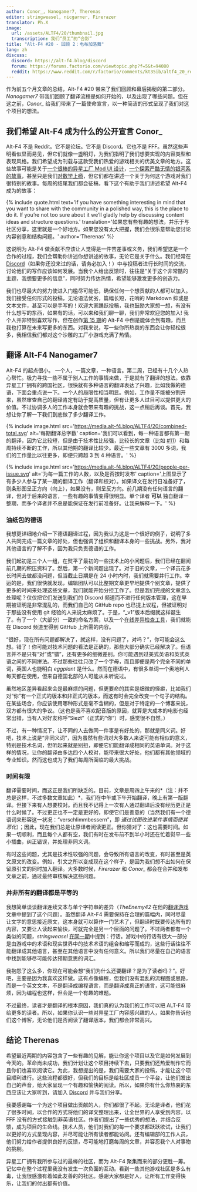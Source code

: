 ```yaml
---
author: Conor_, Nanogamer7, Therenas
editor: stringweasel, nicgarner, Firerazer
translator: Ph.X
image:
  url: /assets/ALTF4/20/thumbnail.jpg
  transcription: 我们“员工”的“合影”
title: "Alt-F4 #20 - 回顾 2：电布加洛舞"
lang: zh
discuss:
  discord: https://alt-f4.blog/discord
  forum: https://forums.factorio.com/viewtopic.php?f=5&t=94080
  reddit: https://www.reddit.com/r/factorio/comments/kt35ib/altf4_20_retrospective_2_electric_boogaloo/
---
```


作为前五个月文章的总结，Alt-F4 #20 带来了我们回顾和幕后揭秘的第二部分。*Nanogamer7* 带我们回顾了翻译流程是如何开始的，以及出现了哪些问题。但在这之前，*Conor_* 给我们带来了一篇使命宣言，以一种简洁的形式呈现了我们对这个项目的想法。

## 我们希望 Alt-F4 成为什么的公开宣言 <author>Conor_</author>

Alt-F4 不是 Reddit。它不是论坛。它不是 Discord。它也不是 FFF。虽然这些声明看似显而易见，但它们就像一盏明灯，为我们指明了我们想要实现的内容类型和表现风格。我们希望成为刊载与这款受我们热爱的游戏相关的优美文章的地方。这些故事可能是关于[一个很棒的异星工厂 Mod UI 设计](https://alt-f4.blog/zh/ALTF4-17/#%E7%95%8C%E9%9D%A2%E8%AE%BE%E8%AE%A1%E7%9A%84%E6%B3%A8%E6%84%8F%E4%BA%8B%E9%A1%B9-therenas)，[一个探索严酷无情的银河系的故事](https://alt-f4.blog/zh/ALTF4-14/#mod-%E8%81%9A%E7%84%A6%E5%A4%AA%E7%A9%BA%E6%8E%A2%E7%B4%A2space-exploration-ironic-toblerone)，甚至只是我们[对数学上瘾](https://alt-f4.blog/zh/ALTF4-11/#%E5%AF%B9%E5%BC%82%E6%98%9F%E5%B7%A5%E5%8E%82%E4%B8%96%E7%95%8C%E7%9A%84%E7%A7%91%E5%AD%A6%E8%80%83%E5%AF%9F-pocarski)，但它们都在讲述一个关于为何这个游戏对我们很特别的故事。每周的结尾我们都会征稿，看下这个有助于我们讲述希望 Alt-F4 成为的故事：

{% include quote.html text='If you have something interesting in mind that you want to share with the community in a polished way, this is the place to do it. If you’re not too sure about it we’ll gladly help by discussing content ideas and structure questions.' translation='如果您有些有趣的想法，并乐于与社区分享，这里就是一个好地方。如果您没有太大把握，我们会很乐意帮助您讨论内容创意和结构问题。' author='Therenas' %}

这说明为 Alt-F4 做贡献不应该让人觉得是一件苦差事或义务，我们希望这是一个合作的过程，我们会帮助你讲述你想讲述的故事，无论它是关于什么。我们经常在 [Discord](https://alt-f4.blog/discord)（如果你还没来过的话，请务必加入！）中与投稿者进行长时间的交流，讨论他们的写作应该如何发展。当我个人给出反馈时，往往是“关于这个非常酷的主题，我想要更多的信息”，同时努力传达热情，希望能够激发更多的创造力。

我们也尽最大的努力使进入门槛尽可能低，确保任何一个想贡献的人都可以加入。我们接受任何形式的投稿，无论语法优劣，篇幅长短，花哨的 Markdown 抑或是文本文件，甚至可以是手写的！欢迎大家踊跃投稿，我也鼓励大家想一想，有没有什么想写的东西，如果有的话，可以来和我们聊一聊，我们非常欢迎您的加入! 我个人并非特别喜欢写作，但在创作[第 15 期](https://alt-f4.blog/zh/ALTF4-15/)的 Alt-F4 中倒是能体会到有趣，而且我也打算在未来写更多的东西。对我来说，写一些你所热衷的东西会让你轻松很多，我相信我们都对这个沙雕的工厂小游戏充满了热情。

## 翻译 Alt-F4 <author>Nanogamer7</author>

Alt-F4 的起点很小。 一个人，一篇文章，一种语言。第二周，已经有十几个人热心帮忙。极力寻找一些不属于别人工作的事情来做，于是就有了翻译的想法。依靠异星工厂拥有的跨国社区，很快就有多种语言的翻译表达了兴趣，比如我做的德语，下面会重点说一下。一个人的局限性相当明显。例如，工作量不能被分割开来，虽然审查自己的翻译肯定有助于提高质量，但有让更多人过目可以提供更大的价值。不过协调多人的工作本身就会带来有趣的挑战，这一点稍后再谈。首先，我想让你了解一下我们到底做了多少翻译工作。

{% include image.html src='https://media.alt-f4.blog/ALTF4/20/combined-total.svg' alt='每期翻译总字数' caption='我们可以看到，每一种语言都有第一期的翻译，因为它比较短，但是由于技术性比较强，比较长的文章（比如 <a href="https://alt-f4.blog/zh/ALTF4-11/">#11</a>）和每周持续不断的工作，所以其他期的翻译比较少。最近一些文章有 3000 多词，我们的工作量比以往更多，即便只跨越 3 到 4 种语言。' %}

{% include image.html src='https://media.alt-f4.blog/ALTF4/20/people-per-issue.svg' alt='为每一篇工作的人数，以及是否按时发布' caption='上图显示了有多少人参与了某一期的翻译工作（翻译和校对）。如果译文在发行日准备好了，则条形图呈正方向（向上），如果没有，则呈反方向。前几期没有任何语言的翻译，但对于后来的语言，一些有趣的事情变得很明显。单个译者 <b>可以</b> 独自翻译一整期，而多个译者并不总是能保证在发行前准备好。让我来解释一下。' %}

### 油纸包的德语

我想更详细地介绍一下德语翻译过程，因为我认为这是一个很好的例子，说明了多人共同完成一篇文章的好处，但也强调了组织和翻译本身的一些挑战。另外，我对其他语言的了解不多，因为我只负责德语的工作。

我们起初是三个人一组，在熨平了最初的一些技术上的小问题后，我们已经在翻阅前几期的积压资料了。然后，第一个新问题出现了。对于旧的文章，一个译员花多长时间去做都没问题，但当截止日期是在 24 小时内时，我们就需要并行工作。幸运的是，我们很快就发现，编辑团队可以比整期文章更早地提供个别文章，提供了更多的时间来处理这些文章，我们就能开始分担工作了。但是我们完成的文章怎么处理呢？仅仅把它们发送到我们的 Discord 频道而不进行任何版本管理，这在早期被证明是非常混乱的，而我们自己的 GitHub repo 也已提上议程，但被证明对于那些没有使用 git 经验的人来说太麻烦了。于是，“_v1”版本后缀就这样诞生了。有了一个（大部分）一致的命名方案，以及一个[在线差异检查工具](https://www.diffchecker.com/)，我们就能在 Discord 频道里得到 GitHub 上所需的内容。

“很好，现在所有问题都解决了，就这样，没有问题了，对吗？”，你可能会这么想。错了！你可能对技术问题的看法是正确的，那些大部分确实已经解决了。但语言并不是只有“对”或“错”，还有更多的细微差别。你可能遇到过美式英语和英式英语之间的不同拼法。不过那些往往只改了一个字母，而且即便是两个完全不同的单词，英国人也能明白 *eggplant* 是什么。然而在德语中，有很多单词一个奥地利人每天都在使用，但来自德国北部的人可能从未听说过。

虽然地区差异看起来会是最麻烦的问题，但更要命的其实是细微的怪癖，比如我们对“你”有一个正式的版本和非正式的版本，而这有时会完全改变一个句子的结构。在某些场合，你应该使用哪种形式是毫不含糊的，但是对于特定的一个博客来说，双方都有很大的争议。（这也是我不喜欢配音版的原因，就算是大成本的电影也经常出错，当有人对好友称呼“Siezt”（正式的“你”）时，感觉很不自然。）

不过，有一种情况下，让不同的人去做同一件事是有好处的，那就是同义词。好吧，技术上说是“非同义词”，因为虽然有些词对大多数人来说可能有相似的意义，特别是技术名词，但听起来就是别扭，即便它们能翻译成相同的英语单词。对于这样的情况，让你的翻译由多达四个人校对，能带来很大好处，他们都有其他领域的专业知识。然而这也成为了我们每周所面临的最大挑战。

### 时间有限

翻译需要时间，而这正是我们所缺乏的。目前，文章是周四上午来的*（注：并不总是这样，不过多数文章如此）*，我们在中午或下午开始翻译，晚上有第一版翻译。但接下来有人想要校对。而且我不记得上一次有人通过翻译后没有经历更正是什么时候了。不过更正也不一定是更好的，即使它们是善意的（当然我们有一个德语词来形容这一状况：“verschlimmbessern”，即 *通过试图改进某件事情而使其恶化*）；因此，现在我们总是让原译者阅读更正。但你猜对了：这也需要时间。如果一切顺利，而且每个人都有空，我们有时在发布前不到半小时还在忙着熨平一些小插曲，纠正错误，并处理非同义词。

有时这些问题，尤其是技术性较强的问题，会导致所有语言的改变，有时甚至是英文原文的改变。例如，引文之所以变成现在这个样子，是因为我们想不出如何在保留原引文的同时加入翻译。大多数时候，*Firerazer* 和 *Conor\_* 都会在合并和发布文章之前，通过最终审核解决这些问题。

### 并非所有的翻译都是平等的

我想简单谈谈翻译连续文本与单个字符串的差异（*TheEnemy42* 在他的[翻译游戏](https://alt-f4.blog/zh/ALTF4-9/#%E4%B8%80%E6%AE%B5%E7%BF%BB%E8%AF%91%E5%BC%82%E6%98%9F%E5%B7%A5%E5%8E%82%E7%9A%84%E6%95%85%E4%BA%8B-theenemy42)文章中提到了这个问题）。虽然翻译 Alt-F4 需要保持在合理的篇幅内，同时尽量让文字的意思接近原文，这本身就可以算作一门艺术了，但翻译时既要传达所有的内容，又要让人读起来愉快，可就完全是另一个层面的问题了。不过两者都有一个类似的问题，*stringweasel* [在同一期](https://alt-f4.blog/zh/ALTF4-9/#nauvis-%E6%A1%A3%E6%A1%88%E5%BC%82%E6%98%9F%E5%B7%A5%E5%8E%82%E8%A1%8C%E8%AF%9D-stringweasel)中提到：行话。游戏中的行话有很大一部分是由游戏中的术语和现实世界中的技术术语的组合和缩写而成的，这些行话往往不能翻译成其他语言，甚至在其他语言中没有任何意义。所以我们尽量在自己的语言中找到能够尽可能传达预期意思的词汇。

我抱怨了这么多，你现在可能会想“我们为什么还要翻译？是为了读者吗？”。好吧，主要是因为我喜欢这样做。这有点像编程，但我们没有混乱的流程图或思路，而是一个英文文本，不是翻译成编程语言，而是翻译成真正的语言，这可能很麻烦，因为编程也这样，但会是一个有趣的难题。

不过最终，读者才是翻译的根本原因，我们真的认为我们的工作可以把 ALT-F4 带给更多的读者。所以，如果你认识一些对异星工厂内容感兴趣的人，如果你告诉他们这个博客，无论他们是否阅读了翻译版本，我们都会非常高兴。

## 结论 <author>Therenas</author>

希望最近两期的内容包含了一些有趣的见解，能让你这个项目以及它是如何发展到今天的。革命尚未成功，我们计划让这个项目持续下去，只要我们还热爱制作它而且你们也喜欢阅读它。为此，我想提出的是，我们需要大家的投稿，才能让这个项目顺利进行。这些流程都很好，但我们的目标是给社区成员一个平台，让他们发出自己的声音，给大家呈现一个有趣和愉快的阅读。所以，如果你有什么你热衷的东西应该让大家听到，请加入 [Discord](https://alt-f4.blog/discord) 并与我们分享。

我要感谢每一个为这个项目做出贡献的人，你们都很了不起。无论是译者，他们花了很多时间，以合作的方式将他们的译文整理出来，让全世界的人享受到内容，以 FFF 没有的方式接触到非英语社区。作者们提出了一些优秀的想法，并结合反馈，成为项目的生命线。技术人员，他们对我们的每一个要求都跃跃欲试，让我们以更好的方式呈现内容，并尽可能让所有读者都能访问。还有编辑部的工作人员，他们努力给作者提供良好的反馈，尽可能地打磨每周的文章，并容忍我个人对事物的挑剔。

异星工厂拥有我所参与过的最棒的社区，而为 Alt-F4 聚集而来的部分更胜一筹。记忆中在整个过程里我没有发生一次负面的互动。看到一些其他游戏社区是多么有毒，让我很感激有着如此友善的的社区。感谢大家都是好人，让所有工作变得快乐，让我们的付出都有价值。